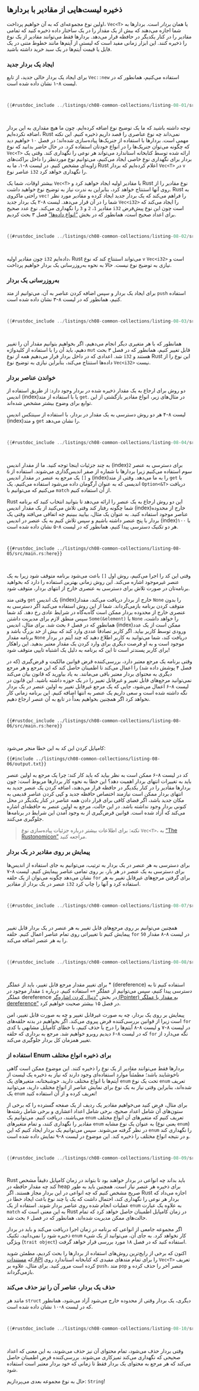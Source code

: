 ## ذخیره لیست‌هایی از مقادیر با بردارها

اولین نوع مجموعه‌ای که به آن خواهیم پرداخت، `Vec<T>` یا همان _بردار_ است.
بردارها به شما اجازه می‌دهند که بیش از یک مقدار را در یک ساختار داده ذخیره کنید
که تمامی مقادیر را در کنار یکدیگر در حافظه قرار می‌دهد. بردارها فقط می‌توانند
مقادیر از یک نوع را ذخیره کنند. این ابزار زمانی مفید است که لیستی از آیتم‌ها
مانند خطوط متنی در یک فایل یا قیمت آیتم‌ها در یک سبد خرید داشته باشید.

### ایجاد یک بردار جدید

برای ایجاد یک بردار خالی جدید، از تابع `Vec::new` استفاده می‌کنیم، همانطور که
در لیست ۸-۱ نشان داده شده است.

<Listing number="8-1" caption="ایجاد یک بردار جدید و خالی برای نگهداری مقادیر نوع `i32`">

```rust
{{#rustdoc_include ../listings/ch08-common-collections/listing-08-01/src/main.rs:here}}
```

</Listing>

توجه داشته باشید که ما یک توضیح نوع اضافه کرده‌ایم. چون ما هیچ مقداری به این بردار
اضافه نکرده‌ایم، Rust نمی‌داند چه نوع عناصری را قصد داریم ذخیره کنیم. این نکته
مهمی است. بردارها با استفاده از جنریک‌ها پیاده‌سازی شده‌اند؛ در فصل ۱۰ خواهیم دید
که چگونه می‌توان جنریک‌ها را در انواع خودتان استفاده کرد. در حال حاضر بدانید که
نوع `Vec<T>` ارائه شده توسط کتابخانه استاندارد می‌تواند هر نوعی را نگهداری کند.
وقتی یک بردار برای نگهداری نوع خاصی ایجاد می‌کنیم، می‌توانیم نوع موردنظر را داخل
براکت‌های زاویه‌ای مشخص کنیم. در لیست ۸-۱، ما به Rust اعلام کرده‌ایم که بردار `Vec<T>` 
در `v` عناصر نوع `i32` را نگهداری خواهد کرد.

بیشتر اوقات، شما یک `Vec<T>` با مقادیر اولیه ایجاد خواهید کرد و Rust نوع مقادیر
را از روی آنها استنتاج خواهد کرد، بنابراین به ندرت نیاز به توضیح نوع خواهید داشت.
Rust به راحتی ماکروی `vec!` را فراهم می‌کند که یک بردار جدید ایجاد کرده و مقادیر
مورد نظر شما را در آن قرار می‌دهد. لیست ۸-۲ یک بردار جدید `Vec<i32>` را ایجاد می‌کند
که مقادیر `1`، `2` و `3` را نگهداری می‌کند. نوع عدد صحیح `i32` است چون این نوع
پیش‌فرض برای اعداد صحیح است، همانطور که در بخش [“انواع داده‌ها”][data-types]<!-- ignore -->
فصل ۳ بحث کردیم.

<Listing number="8-2" caption="ایجاد یک بردار جدید شامل مقادیر">

```rust
{{#rustdoc_include ../listings/ch08-common-collections/listing-08-02/src/main.rs:here}}
```

</Listing>

چون مقادیر اولیه `i32` داده‌ایم، Rust می‌تواند استنتاج کند که نوع `v` 
`Vec<i32>` است و نیازی به توضیح نوع نیست. حالا به نحوه به‌روزرسانی یک بردار
خواهیم پرداخت.

### به‌روزرسانی یک بردار

برای ایجاد یک بردار و سپس اضافه کردن عناصر به آن، می‌توانیم از متد `push` استفاده کنیم،
همانطور که در لیست ۸-۳ نشان داده شده است.

<Listing number="8-3" caption="استفاده از متد `push` برای اضافه کردن مقادیر به یک بردار">

```rust
{{#rustdoc_include ../listings/ch08-common-collections/listing-08-03/src/main.rs:here}}
```

</Listing>

همانطور که با هر متغیری دیگر انجام می‌دهیم، اگر بخواهیم بتوانیم مقدار آن را تغییر دهیم،
باید آن را با استفاده از کلیدواژه `mut` قابل تغییر کنیم، همانطور که در فصل ۳ بحث شد.
اعدادی که در داخل بردار قرار می‌دهیم همه از نوع `i32` هستند و Rust این نوع را از داده‌ها
استنتاج می‌کند، بنابراین نیازی به توضیح نوع `Vec<i32>` نیست.

### خواندن عناصر بردار

دو روش برای ارجاع به یک مقدار ذخیره شده در بردار وجود دارد: از طریق استفاده از اندیس (index)یا
با استفاده از متد `get`. در مثال‌های زیر، انواع مقادیر بازگشتی از این توابع برای وضوح بیشتر
مشخص شده‌اند.

لیست ۸-۴ هر دو روش دسترسی به یک مقدار در بردار، با استفاده از سینتکس اندیس (index)و متد `get`
را نشان می‌دهد.

<Listing number="8-4" caption="استفاده از سینتکس اندیس (index)و متد `get` برای دسترسی به یک آیتم در بردار">

```rust
{{#rustdoc_include ../listings/ch08-common-collections/listing-08-04/src/main.rs:here}}
```

</Listing>

به چند جزئیات اینجا توجه کنید. ما از مقدار اندیس (index)`2` برای دسترسی به عنصر سوم استفاده می‌کنیم
زیرا بردارها با شماره از صفر اندیس‌گذاری می‌شوند. استفاده از `&` و `[]` یک مرجع به عنصر
در مقدار اندیس (index)را به ما می‌دهد. وقتی از متد `get` با اندیسی که به عنوان آرگومان داده می‌شود
استفاده می‌کنیم، یک `Option<&T>` دریافت می‌کنیم که می‌توانیم با `match` از آن استفاده کنیم.

Rust این دو روش ارجاع به یک عنصر را ارائه می‌دهد تا بتوانید انتخاب کنید که برنامه شما چگونه رفتار کند
وقتی تلاش می‌کنید از یک مقدار اندیس (index)خارج از محدوده عناصر موجود استفاده کنید. به عنوان یک مثال،
بیایید ببینیم چه اتفاقی می‌افتد وقتی یک بردار با پنج عنصر داشته باشیم و سپس تلاش کنیم به یک عنصر
در اندیس (index)۱۰۰ با هر دو تکنیک دسترسی پیدا کنیم، همانطور که در لیست ۸-۵ نشان داده شده است.

<Listing number="8-5" caption="تلاش برای دسترسی به عنصر در اندیس (index)۱۰۰ در یک بردار شامل پنج عنصر">

```rust,should_panic,panics
{{#rustdoc_include ../listings/ch08-common-collections/listing-08-05/src/main.rs:here}}
```

</Listing>

وقتی این کد را اجرا می‌کنیم، روش اول `[]` باعث می‌شود برنامه متوقف شود زیرا به یک
عنصر غیرموجود اشاره می‌کند. این روش زمانی بهترین استفاده را دارد که بخواهید برنامه‌تان
در صورت تلاش برای دسترسی به عنصری خارج از انتهای بردار، متوقف شود.

وقتی متد `get` یک اندیس (index)خارج از بردار دریافت می‌کند، مقدار `None` را بدون متوقف کردن
برنامه بازمی‌گرداند. شما از این روش استفاده می‌کنید اگر دسترسی به عنصری خارج از محدوده بردار
ممکن است گاه‌به‌گاه در شرایط عادی رخ دهد. کد شما سپس منطق لازم برای مدیریت داشتن
`Some(&element)` یا `None` را خواهد داشت، همانطور که در فصل ۶ بحث شد. برای مثال،
اندیس (index)ممکن است از یک عدد ورودی توسط کاربر بیاید. اگر کاربر تصادفاً عددی وارد کند که بیش از حد
بزرگ باشد و برنامه مقدار `None` دریافت کند، شما می‌توانید به کاربر اطلاع دهید که چند آیتم
در بردار موجود است و به او فرصت دیگری برای وارد کردن یک مقدار معتبر بدهید. این راهکار برای
کاربر پسندتر است تا این که برنامه به دلیل یک اشتباه تایپی متوقف شود!

وقتی برنامه یک مرجع معتبر دارد، بررسی‌کننده قرض قوانین مالکیت و قرض‌گیری (که در فصل ۴ پوشش داده شد)
را اعمال می‌کند تا اطمینان حاصل کند که این مرجع و هر مرجع دیگری به محتوای بردار معتبر باقی می‌مانند.
به یاد بیاورید که قانون بیان می‌کند نمی‌توانید مرجع‌های قابل تغییر و غیرقابل تغییر را در یک حوزه
داشته باشید. این قانون در لیست ۸-۶ اعمال می‌شود، جایی که یک مرجع غیرقابل تغییر به اولین عنصر
در یک بردار نگه داشته شده است و سعی داریم یک عنصر به انتها اضافه کنیم. این برنامه زمانی کار نخواهد کرد
اگر همچنین بخواهیم بعداً در تابع به آن عنصر ارجاع دهیم.

<Listing number="8-6" caption="تلاش برای اضافه کردن یک عنصر به یک بردار در حالی که یک مرجع به یک آیتم نگه داشته شده است">

```rust,ignore,does_not_compile
{{#rustdoc_include ../listings/ch08-common-collections/listing-08-06/src/main.rs:here}}
```

</Listing>

کامپایل کردن این کد به این خطا منجر می‌شود:

```console
{{#include ../listings/ch08-common-collections/listing-08-06/output.txt}}
```

کد در لیست ۸-۶ ممکن است به نظر بیاید که باید کار کند: چرا یک مرجع به اولین عنصر باید
به تغییرات انتهای بردار اهمیت دهد؟ این خطا به نحوه کار بردارها مربوط است: چون بردارها مقادیر
را در کنار یکدیگر در حافظه قرار می‌دهند، اضافه کردن یک عنصر جدید به انتهای بردار ممکن است نیازمند
اختصاص حافظه جدید و کپی کردن عناصر قدیمی به مکان جدید باشد، اگر فضای کافی برای قرار دادن
همه عناصر در کنار یکدیگر در محل کنونی بردار وجود نداشته باشد. در این حالت، مرجع به اولین
عنصر به حافظه‌ای اشاره می‌کند که آزاد شده است. قوانین قرض‌گیری از به وجود آمدن این شرایط
در برنامه‌ها جلوگیری می‌کنند.

> نکته: برای اطلاعات بیشتر درباره جزئیات پیاده‌سازی نوع `Vec<T>`، به [“The Rustonomicon”][nomicon] مراجعه کنید.


### پیمایش بر روی مقادیر در یک بردار

برای دسترسی به هر عنصر در یک بردار به ترتیب، می‌توانیم به جای استفاده از اندیس‌ها
برای دسترسی به یک عنصر در هر بار، بر روی تمامی عناصر پیمایش کنیم. لیست ۸-۷ نشان می‌دهد
چگونه می‌توان از یک حلقه `for` برای گرفتن مرجع‌های غیرقابل تغییر به هر عنصر در یک بردار
از مقادیر `i32` استفاده کرد و آنها را چاپ کرد.

<Listing number="8-7" caption="چاپ هر عنصر در یک بردار با پیمایش بر روی عناصر با استفاده از یک حلقه `for`">

```rust
{{#rustdoc_include ../listings/ch08-common-collections/listing-08-07/src/main.rs:here}}
```

</Listing>

همچنین می‌توانیم بر روی مرجع‌های قابل تغییر به هر عنصر در یک بردار قابل تغییر پیمایش کنیم
تا تغییراتی روی تمام عناصر اعمال کنیم. حلقه `for` در لیست ۸-۸ مقدار `50` را به هر عنصر اضافه می‌کند.

<Listing number="8-8" caption="پیمایش بر روی مرجع‌های قابل تغییر به عناصر در یک بردار">

```rust
{{#rustdoc_include ../listings/ch08-common-collections/listing-08-08/src/main.rs:here}}
```

</Listing>

برای تغییر مقدار مرجع قابل تغییر، باید از عملگر * (dereference) استفاده کنیم تا به مقدار
موجود در `i` دسترسی پیدا کنیم، سپس می‌توانیم از عملگر `+=` استفاده کنیم. درباره عملگر dereference
در بخش [“دنبال کردن اشاره‌گر (Pointer) به مقدار با عملگر dereference”][deref]<!-- ignore --> در فصل ۱۵
بیشتر صحبت خواهیم کرد.

پیمایش بر روی یک بردار، چه به صورت غیرقابل تغییر و چه به صورت قابل تغییر، امن است
زیرا از قوانین بررسی‌کننده قرض پیروی می‌کند. اگر بخواهیم در بدنه حلقه‌های `for` در لیست ۸-۷
و لیست ۸-۸ آیتم‌ها را درج یا حذف کنیم، با خطای کامپایل مشابهی با کدی که در لیست ۸-۶ دیدیم
روبرو خواهیم شد. مرجع به برداری که حلقه `for` نگه می‌دارد از تغییر همزمان کل بردار
جلوگیری می‌کند.


### استفاده از Enum برای ذخیره انواع مختلف

بردارها فقط می‌توانند مقادیر از یک نوع را ذخیره کنند. این موضوع ممکن است گاهی
ناخوشایند باشد؛ مطمئناً موارد استفاده‌ای وجود دارند که نیاز به ذخیره یک لیست
از آیتم‌ها با انواع مختلف دارید. خوشبختانه، متغیرهای یک `enum` تحت یک نوع
`enum` تعریف شده‌اند، بنابراین وقتی نیاز به یک نوع برای نمایش عناصر از انواع
مختلف دارید، می‌توانید یک `enum` تعریف کرده و از آن استفاده کنید!

برای مثال، فرض کنید می‌خواهیم مقادیر یک ردیف از یک صفحه گسترده را که برخی از
ستون‌های آن شامل اعداد صحیح، برخی شامل اعداد اعشاری و برخی شامل رشته‌ها
می‌باشند، دریافت کنیم. می‌توانیم یک `enum` تعریف کنیم که متغیرهای آن انواع
مختلف مقادیر را نگهداری کنند، و تمام متغیرهای `enum` به عنوان یک نوع مشابه
(یعنی نوع `enum`) در نظر گرفته می‌شوند. سپس می‌توانیم یک بردار ایجاد کنیم
که این `enum` را نگهداری کند و در نتیجه انواع مختلف را ذخیره کند. این موضوع
در لیست ۸-۹ نمایش داده شده است.

<Listing number="8-9" caption="تعریف یک `enum` برای ذخیره انواع مختلف در یک بردار">

```rust
{{#rustdoc_include ../listings/ch08-common-collections/listing-08-09/src/main.rs:here}}
```

</Listing>

Rust باید بداند چه انواعی در بردار خواهند بود تا بتواند در زمان کامپایل
دقیقاً مشخص کند چه مقدار حافظه در heap برای ذخیره هر عنصر نیاز است.
همچنین باید به طور صریح مشخص کنیم که چه انواعی در این بردار مجاز هستند.
اگر Rust اجازه می‌داد که بردار هر نوعی را نگهداری کند، احتمال داشت که
یک یا چند نوع باعث ایجاد خطا در عملیات انجام شده روی عناصر بردار شوند.
استفاده از یک `enum` به علاوه یک عبارت `match` به این معنی است که Rust
در زمان کامپایل اطمینان حاصل خواهد کرد که تمام حالت‌های ممکن مدیریت شده‌اند،
همانطور که در فصل ۶ بحث شد.

اگر مجموعه جامعی از انواعی که برنامه در زمان اجرا دریافت می‌کند و باید
در بردار ذخیره شود را نمی‌دانید، تکنیک `enum` کار نخواهد کرد. به جای آن،
می‌توانید از یک شیء ویژگی (`trait object`) استفاده کنید که در فصل ۱۸
مورد بررسی قرار خواهد گرفت.

اکنون که برخی از رایج‌ترین روش‌های استفاده از بردارها را بحث کردیم، مطمئن شوید
که [مستندات API][vec-api]<!-- ignore --> را برای تمام متدهای مفیدی که کتابخانه
استاندارد روی `Vec<T>` تعریف کرده است مرور کنید. برای مثال، علاوه بر `push`،
متد `pop` عنصر آخر را حذف کرده و بازمی‌گرداند.

### حذف یک بردار، عناصر آن را نیز حذف می‌کند

مانند هر `struct` دیگری، یک بردار وقتی از محدوده خارج می‌شود آزاد می‌شود،
همانطور که در لیست ۸-۱۰ نشان داده شده است.

<Listing number="8-10" caption="نمایش زمان حذف بردار و عناصر آن">

```rust
{{#rustdoc_include ../listings/ch08-common-collections/listing-08-10/src/main.rs:here}}
```

</Listing>

وقتی بردار حذف می‌شود، تمام محتوای آن نیز حذف می‌شوند، به این معنی که اعداد
صحیحی که نگهداری می‌کند تمیزکاری می‌شوند. بررسی‌کننده قرض اطمینان حاصل می‌کند
که هر مرجع به محتوای یک بردار فقط تا زمانی که خود بردار معتبر است استفاده شود.

حال به نوع مجموعه بعدی می‌پردازیم: `String`!

[data-types]: ch03-02-data-types.html#data-types
[nomicon]: ../nomicon/vec/vec.html
[vec-api]: https://doc.rust-lang.org/std/vec/struct.Vec.html
[deref]: ch15-02-deref.html#following-the-pointer-to-the-value-with-the-dereference-operator
